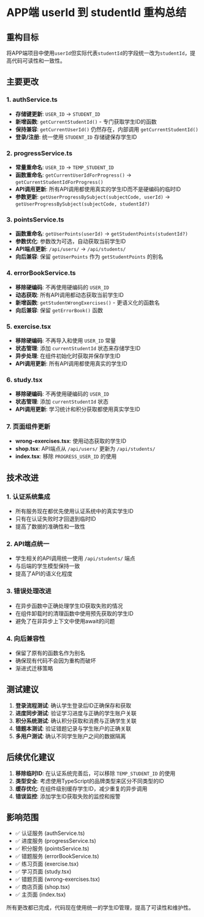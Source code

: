 # APP端 userId 到 studentId 重构总结

## 重构目标
将APP端项目中使用`userId`但实际代表`studentId`的字段统一改为`studentId`，提高代码可读性和一致性。

## 主要更改

### 1. authService.ts
- **存储键更新**: `USER_ID` → `STUDENT_ID`
- **新增函数**: `getCurrentStudentId()` - 专门获取学生ID的函数
- **保持兼容**: `getCurrentUserId()` 仍然存在，内部调用 `getCurrentStudentId()`
- **登录/注册**: 统一使用 `STUDENT_ID` 存储键保存学生ID

### 2. progressService.ts
- **常量重命名**: `USER_ID` → `TEMP_STUDENT_ID`
- **函数重命名**: `getCurrentUserIdForProgress()` → `getCurrentStudentIdForProgress()`
- **API调用更新**: 所有API调用都使用真实的学生ID而不是硬编码的临时ID
- **参数更新**: `getUserProgressBySubject(subjectCode, userId)` → `getUserProgressBySubject(subjectCode, studentId?)`

### 3. pointsService.ts
- **函数重命名**: `getUserPoints(userId)` → `getStudentPoints(studentId?)`
- **参数优化**: 参数改为可选，自动获取当前学生ID
- **API端点更新**: `/api/users/` → `/api/students/`
- **向后兼容**: 保留 `getUserPoints` 作为 `getStudentPoints` 的别名

### 4. errorBookService.ts
- **移除硬编码**: 不再使用硬编码的 `USER_ID`
- **动态获取**: 所有API调用都动态获取当前学生ID
- **新增函数**: `getStudentWrongExercises()` - 更语义化的函数名
- **向后兼容**: 保留 `getErrorBook()` 函数

### 5. exercise.tsx
- **移除硬编码**: 不再导入和使用 `USER_ID` 常量
- **状态管理**: 添加 `currentStudentId` 状态来存储学生ID
- **异步处理**: 在组件初始化时获取并保存学生ID
- **API调用更新**: 所有API调用都使用真实的学生ID

### 6. study.tsx
- **移除硬编码**: 不再使用硬编码的 `USER_ID`
- **状态管理**: 添加 `currentStudentId` 状态
- **API调用更新**: 学习统计和积分获取都使用真实学生ID

### 7. 页面组件更新
- **wrong-exercises.tsx**: 使用动态获取的学生ID
- **shop.tsx**: API端点从 `/api/users/` 更新为 `/api/students/`
- **index.tsx**: 移除 `PROGRESS_USER_ID` 的使用

## 技术改进

### 1. 认证系统集成
- 所有服务现在都优先使用认证系统中的真实学生ID
- 只有在认证失败时才回退到临时ID
- 提高了数据的准确性和一致性

### 2. API端点统一
- 学生相关的API调用统一使用 `/api/students/` 端点
- 与后端的学生模型保持一致
- 提高了API的语义化程度

### 3. 错误处理改进
- 在异步函数中正确处理学生ID获取失败的情况
- 在组件卸载时的清理函数中使用预先获取的学生ID
- 避免了在非异步上下文中使用await的问题

### 4. 向后兼容性
- 保留了原有的函数名作为别名
- 确保现有代码不会因为重构而破坏
- 渐进式迁移策略

## 测试建议

1. **登录流程测试**: 确认学生登录后ID正确保存和获取
2. **进度同步测试**: 验证学习进度与正确的学生账户关联
3. **积分系统测试**: 确认积分获取和消费与正确学生关联
4. **错题本测试**: 验证错题记录与学生账户的正确关联
5. **多用户测试**: 确认不同学生账户之间的数据隔离

## 后续优化建议

1. **移除临时ID**: 在认证系统完善后，可以移除 `TEMP_STUDENT_ID` 的使用
2. **类型安全**: 考虑使用TypeScript的品牌类型来区分不同类型的ID
3. **缓存优化**: 在组件级别缓存学生ID，减少重复的异步调用
4. **错误监控**: 添加学生ID获取失败的监控和报警

## 影响范围

- ✅ 认证服务 (authService.ts)
- ✅ 进度服务 (progressService.ts)  
- ✅ 积分服务 (pointsService.ts)
- ✅ 错题服务 (errorBookService.ts)
- ✅ 练习页面 (exercise.tsx)
- ✅ 学习页面 (study.tsx)
- ✅ 错题页面 (wrong-exercises.tsx)
- ✅ 商店页面 (shop.tsx)
- ✅ 主页面 (index.tsx)

所有更改都已完成，代码现在使用统一的学生ID管理，提高了可读性和维护性。 